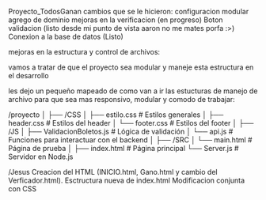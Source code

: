 Proyecto_TodosGanan
 cambios que se le hicieron:
 configuracion modular
 agrego de dominio
 mejoras en la verificacion (en progreso)
 Boton validacion (listo desde mi punto de vista aaron no me mates porfa :>)
 Conexion a la base de datos (Listo)

mejoras en la estructura y control de archivos:

vamos a tratar de que el proyecto sea modular y maneje esta estructura en el desarrollo

les dejo un pequeño mapeado de como van a ir las estucturas de manejo de archivo para que sea mas responsivo,
modular y comodo de trabajar:

/proyecto
│
├── /CSS
│   ├── estilo.css       # Estilos generales
│   ├── header.css       # Estilos del header
│   └── footer.css       # Estilos del footer
│
├── /JS
│   ├── ValidacionBoletos.js  # Lógica de validación
│   └── api.js                # Funciones para interactuar con el backend
│
├── /SRC
│   └── main.html         # Página de prueba
│
├── index.html            # Página principal
└── Server.js             # Servidor en Node.js

/Jesus
 Creacion del HTML (INICIO.html, Gano.html y cambio del Verficador.html). Esctructura nueva de index.html
 Modificacion conjunta con CSS